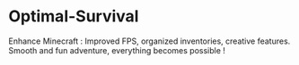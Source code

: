 # Optimal-Survival
Enhance Minecraft : Improved FPS, organized inventories, creative features. Smooth and fun adventure, everything becomes possible !
